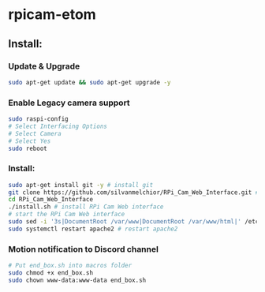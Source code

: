 # rpicam-etom

## Install:
### Update & Upgrade
```bash
sudo apt-get update && sudo apt-get upgrade -y
```

### Enable Legacy camera support
```bash
sudo raspi-config
# Select Interfacing Options
# Select Camera
# Select Yes
sudo reboot
```

### Install:
```bash
sudo apt-get install git -y # install git
git clone https://github.com/silvanmelchior/RPi_Cam_Web_Interface.git # clone RPi Cam Web interface repo
cd RPi_Cam_Web_Interface
./install.sh # install RPi Cam Web interface
# start the RPi Cam Web interface
sudo sed -i '3s|DocumentRoot /var/www|DocumentRoot /var/www/html|' /etc/apache2/sites-available/raspicam.conf # change DocumentRoot
sudo systemctl restart apache2 # restart apache2
```

### Motion notification to Discord channel
```bash
# Put end_box.sh into macros folder
sudo chmod +x end_box.sh
sudo chown www-data:www-data end_box.sh